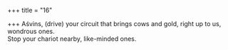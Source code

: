 +++
title = "16"

+++
Aśvins, (drive) your circuit that brings cows and gold, right up to us,  wondrous ones.  
Stop your chariot nearby, like-minded ones.  